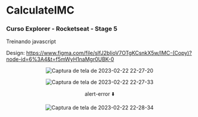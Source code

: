 # CalculateIMC
### Curso Explorer - Rocketseat - Stage 5 
Treinando javascript

Design: https://www.figma.com/file/sIfJ2bIioV7OTgKCsnkX5w/IMC-(Copy)?node-id=6%3A4&t=f5mWyH1naMgr0UBK-0

<div align="center">

![Captura de tela de 2023-02-22 22-27-20](https://user-images.githubusercontent.com/54086293/220801944-f11dd399-d229-415c-8cc9-3a691dacc902.png)

![Captura de tela de 2023-02-22 22-27-33](https://user-images.githubusercontent.com/54086293/220801965-0ab46549-8d5c-4324-9a89-ae9f789d677d.png)

alert-error :arrow_down:

![Captura de tela de 2023-02-22 22-28-34](https://user-images.githubusercontent.com/54086293/220801982-275d8021-6b5d-4a2f-83ce-45b9ac9d58cd.png)

</div>
